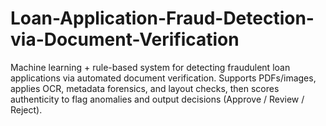 # Loan-Application-Fraud-Detection-via-Document-Verification
Machine learning + rule-based system for detecting fraudulent loan applications via automated document verification. Supports PDFs/images, applies OCR, metadata forensics, and layout checks, then scores authenticity to flag anomalies and output decisions (Approve / Review / Reject).
